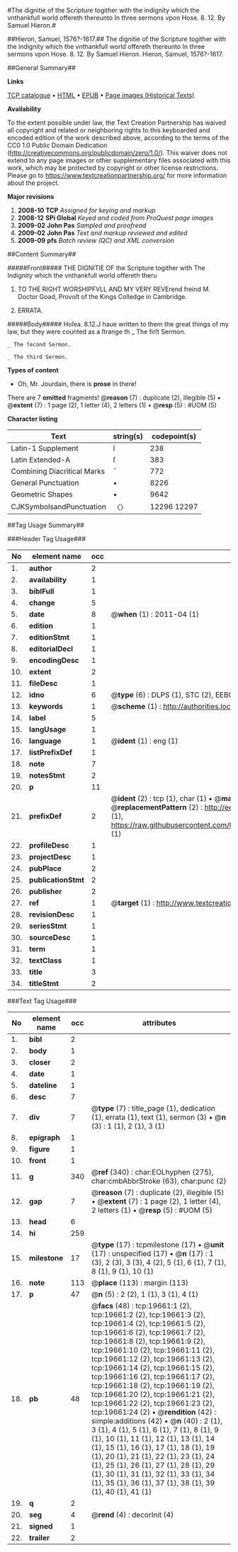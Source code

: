 #The dignitie of the Scripture togither with the indignity which the vnthankfull world offereth thereunto In three sermons vpon Hose. 8. 12. By Samuel Hieron.#

##Hieron, Samuel, 1576?-1617.##
The dignitie of the Scripture togither with the indignity which the vnthankfull world offereth thereunto In three sermons vpon Hose. 8. 12. By Samuel Hieron.
Hieron, Samuel, 1576?-1617.

##General Summary##

**Links**

[TCP catalogue](http://www.ota.ox.ac.uk/tcp/)  • 
[HTML](http://tei.it.ox.ac.uk/tcp/Texts-HTML/free/A03/A03281.html)  • 
[EPUB](http://tei.it.ox.ac.uk/tcp/Texts-EPUB/free/A03/A03281.epub) • 
[Page images (Historical Texts)](https://historicaltexts.jisc.ac.uk/eebo-99854252e)

**Availability**

To the extent possible under law, the Text Creation Partnership has waived all copyright and related or neighboring rights to this keyboarded and encoded edition of the work described above, according to the terms of the CC0 1.0 Public Domain Dedication (http://creativecommons.org/publicdomain/zero/1.0/). This waiver does not extend to any page images or other supplementary files associated with this work, which may be protected by copyright or other license restrictions. Please go to https://www.textcreationpartnership.org/ for more information about the project.

**Major revisions**

1. __2008-10__ __TCP__ *Assigned for keying and markup*
1. __2008-12__ __SPi Global__ *Keyed and coded from ProQuest page images*
1. __2009-02__ __John Pas__ *Sampled and proofread*
1. __2009-02__ __John Pas__ *Text and markup reviewed and edited*
1. __2009-09__ __pfs__ *Batch review (QC) and XML conversion*

##Content Summary##

#####Front#####
THE DIGNITIE OF the Scripture togither with The Indignity which the vnthankfull world offereth theru
1. TO THE RIGHT WORSHIPFVLL AND MY VERY REVErend freind M. Doctor Goad, Provoſt of the Kings Colledge in Cambridge.

1. ERRATA.

#####Body#####
Hoſea. 8.12.J haue written to them the great things of my law, but they were counted as a ſtrange th
    _ The firſt Sermon.

    _ The ſecond Sermon.

    _ The third Sermon.

**Types of content**

  * Oh, Mr. Jourdain, there is **prose** in there!

There are 7 **omitted** fragments! 
 @__reason__ (7) : duplicate (2), illegible (5)  •  @__extent__ (7) : 1 page (2), 1 letter (4), 2 letters (1)  •  @__resp__ (5) : #UOM (5)

**Character listing**


|Text|string(s)|codepoint(s)|
|---|---|---|
|Latin-1 Supplement|î|238|
|Latin Extended-A|ſ|383|
|Combining             Diacritical Marks|̄|772|
|General Punctuation|•|8226|
|Geometric Shapes|▪|9642|
|CJKSymbolsandPunctuation|〈〉|12296 12297|

##Tag Usage Summary##

###Header Tag Usage###

|No|element name|occ|attributes|
|---|---|---|---|
|1.|__author__|2||
|2.|__availability__|1||
|3.|__biblFull__|1||
|4.|__change__|5||
|5.|__date__|8| @__when__ (1) : 2011-04 (1)|
|6.|__edition__|1||
|7.|__editionStmt__|1||
|8.|__editorialDecl__|1||
|9.|__encodingDesc__|1||
|10.|__extent__|2||
|11.|__fileDesc__|1||
|12.|__idno__|6| @__type__ (6) : DLPS (1), STC (2), EEBO-CITATION (1), PROQUEST (1), VID (1)|
|13.|__keywords__|1| @__scheme__ (1) : http://authorities.loc.gov/ (1)|
|14.|__label__|5||
|15.|__langUsage__|1||
|16.|__language__|1| @__ident__ (1) : eng (1)|
|17.|__listPrefixDef__|1||
|18.|__note__|7||
|19.|__notesStmt__|2||
|20.|__p__|11||
|21.|__prefixDef__|2| @__ident__ (2) : tcp (1), char (1)  •  @__matchPattern__ (2) : ([0-9\-]+):([0-9IVX]+) (1), (.+) (1)  •  @__replacementPattern__ (2) : http://eebo.chadwyck.com/downloadtiff?vid=$1&page=$2 (1), https://raw.githubusercontent.com/textcreationpartnership/Texts/master/tcpchars.xml#$1 (1)|
|22.|__profileDesc__|1||
|23.|__projectDesc__|1||
|24.|__pubPlace__|2||
|25.|__publicationStmt__|2||
|26.|__publisher__|2||
|27.|__ref__|1| @__target__ (1) : http://www.textcreationpartnership.org/docs/. (1)|
|28.|__revisionDesc__|1||
|29.|__seriesStmt__|1||
|30.|__sourceDesc__|1||
|31.|__term__|1||
|32.|__textClass__|1||
|33.|__title__|3||
|34.|__titleStmt__|2||


###Text Tag Usage###

|No|element name|occ|attributes|
|---|---|---|---|
|1.|__bibl__|2||
|2.|__body__|1||
|3.|__closer__|2||
|4.|__date__|1||
|5.|__dateline__|1||
|6.|__desc__|7||
|7.|__div__|7| @__type__ (7) : title_page (1), dedication (1), errata (1), text (1), sermon (3)  •  @__n__ (3) : 1 (1), 2 (1), 3 (1)|
|8.|__epigraph__|1||
|9.|__figure__|1||
|10.|__front__|1||
|11.|__g__|340| @__ref__ (340) : char:EOLhyphen (275), char:cmbAbbrStroke (63), char:punc (2)|
|12.|__gap__|7| @__reason__ (7) : duplicate (2), illegible (5)  •  @__extent__ (7) : 1 page (2), 1 letter (4), 2 letters (1)  •  @__resp__ (5) : #UOM (5)|
|13.|__head__|6||
|14.|__hi__|259||
|15.|__milestone__|17| @__type__ (17) : tcpmilestone (17)  •  @__unit__ (17) : unspecified (17)  •  @__n__ (17) : 1 (3), 2 (3), 3 (3), 4 (2), 5 (1), 6 (1), 7 (1), 8 (1), 9 (1), 10 (1)|
|16.|__note__|113| @__place__ (113) : margin (113)|
|17.|__p__|47| @__n__ (5) : 2 (2), 1 (1), 3 (1), 4 (1)|
|18.|__pb__|48| @__facs__ (48) : tcp:19661:1 (2), tcp:19661:2 (2), tcp:19661:3 (2), tcp:19661:4 (2), tcp:19661:5 (2), tcp:19661:6 (2), tcp:19661:7 (2), tcp:19661:8 (2), tcp:19661:9 (2), tcp:19661:10 (2), tcp:19661:11 (2), tcp:19661:12 (2), tcp:19661:13 (2), tcp:19661:14 (2), tcp:19661:15 (2), tcp:19661:16 (2), tcp:19661:17 (2), tcp:19661:18 (2), tcp:19661:19 (2), tcp:19661:20 (2), tcp:19661:21 (2), tcp:19661:22 (2), tcp:19661:23 (2), tcp:19661:24 (2)  •  @__rendition__ (42) : simple:additions (42)  •  @__n__ (40) : 2 (1), 3 (1), 4 (1), 5 (1), 6 (1), 7 (1), 8 (1), 9 (1), 10 (1), 11 (1), 12 (1), 13 (1), 14 (1), 15 (1), 16 (1), 17 (1), 18 (1), 19 (1), 20 (1), 21 (1), 22 (1), 23 (1), 24 (1), 25 (1), 26 (1), 27 (1), 28 (1), 29 (1), 30 (1), 31 (1), 32 (1), 33 (1), 34 (1), 35 (1), 36 (1), 37 (1), 38 (1), 39 (1), 40 (1), 41 (1)|
|19.|__q__|2||
|20.|__seg__|4| @__rend__ (4) : decorInit (4)|
|21.|__signed__|1||
|22.|__trailer__|2||
